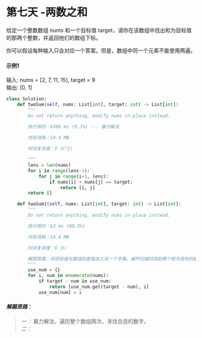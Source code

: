 # 第七天  -两数之和

给定一个整数数组 nums 和一个目标值 target，请你在该数组中找出和为目标值的那两个整数，并返回他们的数组下标。

你可以假设每种输入只会对应一个答案。但是，数组中同一个元素不能使用两遍。

 

#### 示例1
输入: nums = [2, 7, 11, 15], target = 9  <br>
输出: [0, 1] <br>
```python
class Solution:
    def twoSum(self, nums: List[int], target: int) -> List[int]:
        """
        Do not return anything, modify nums in-place instead.

        执行用时：6396 ms (9.3%) --- 暴力解法

        内存消耗：14.4 MB
        
        时间复杂度：O（n^2）

        """
        lens = len(nums)
        for i in range(lens-1):
            for j in range(i+1, lens):
                if nums[i] + nums[j] == target:
                    return [i, j]
        return []

    def twoSum1(self, nums: List[int], target: int) -> List[int]:
        """
        Do not return anything, modify nums in-place instead.

        执行用时：63 ms (80.3%)

        内存消耗：14.4 MB

        时间复杂度：O（n）

        解题思路：将目标值与数组的差值存入另一个字典，循环扫描时找到两个和为目标的数字的序列
        """
        use_num = {}
        for i, num in enumerate(nums):
            if target - num in use_num:
                return [use_num.get(target - num), i]
            use_num[num] = i
```

#### *解题思路*：
> *一：*  暴力解法，遍历整个数组两次，寻找合适的数字。<br>
> *二：*  <br>

